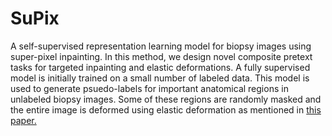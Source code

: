 # SuPix
A self-supervised representation learning model for biopsy images using super-pixel inpainting. In this method, we design novel composite pretext tasks for targeted inpainting and elastic deformations. A fully supervised model is initially trained on a small number of labeled data. This model is used to generate psuedo-labels for important anatomical regions in unlabeled biopsy images. Some of these regions are randomly masked and the entire image is deformed using elastic deformation as mentioned in [this paper.](http://cognitivemedium.com/assets/rmnist/Simard.pdf)
